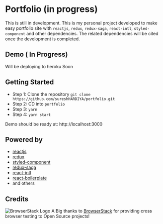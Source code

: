 # Portfolio (in progress)
This is still in development. This is my personal project developed to make easy portfolio site with `reactjs`, `redux`, `redux-saga`, `react-intl`, `styled-component` and other dependencies. The related dependencies will be cited once the development is completed.

## Demo ( In Progress)
Will be deploying to heroku Soon

## Getting Started

- Step 1: Clone the repository `git clone https://github.com/sureshHARDIYA/portfolio.git`
- Step 2: CD into `portfolio`
- Step 3: `yarn`
- Step 4: `yarn start`

Demo should be ready at: http://localhost:3000

## Powered by
- [reactjs](https://facebook.github.io/react/)
- [redux](https://github.com/reactjs/react-redux)
- [styled-component](https://github.com/styled-components/styled-components)
- [redux-saga](https://github.com/redux-saga/redux-saga)
- [react-intl](https://github.com/yahoo/react-intl)
- [react-boilerplate](https://github.com/react-boilerplate/react-boilerplate)
- and others

## Credits

![BrowserStack Logo](https://cdn.rawgit.com/sureshHARDIYA/portfolio/assets/vendor/browserstack.svg)
A Big thanks to [BrowserStack](https://www.browserstack.com) for providing cross browser testing to Open Source projects!
